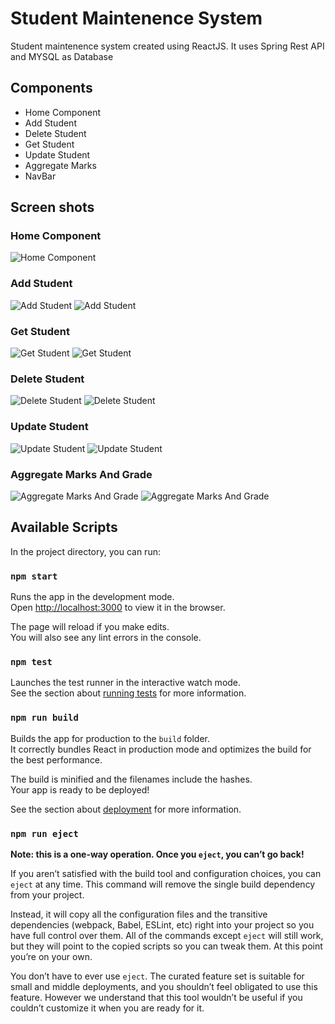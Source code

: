 # Student Maintenence System

Student maintenence system created using ReactJS. It uses Spring Rest API and MYSQL as Database

## Components

- Home Component
- Add Student
- Delete Student
- Get Student
- Update Student
- Aggregate Marks
- NavBar

## Screen shots

### Home Component
![Home Component](https://firebasestorage.googleapis.com/v0/b/student-maintenence.appspot.com/o/ScreenShots%2FScreenshot%20(455).png?alt=media&token=45d51c3a-11a3-4585-8ec8-87825fd1f3e2)

### Add Student

![Add Student](https://firebasestorage.googleapis.com/v0/b/student-maintenence.appspot.com/o/ScreenShots%2FScreenshot%20(456).png?alt=media&token=b323f991-cd40-4e5a-9d36-cb98579ea425)
![Add Student](https://firebasestorage.googleapis.com/v0/b/student-maintenence.appspot.com/o/ScreenShots%2FScreenshot%20(457).png?alt=media&token=a43df47e-0c9b-4577-aa71-dbd4175ef707)

### Get Student

![Get Student](https://firebasestorage.googleapis.com/v0/b/student-maintenence.appspot.com/o/ScreenShots%2FScreenshot%20(458).png?alt=media&token=42590058-be4e-4c6c-bfaf-d9a829ca07c1)
![Get Student](https://firebasestorage.googleapis.com/v0/b/student-maintenence.appspot.com/o/ScreenShots%2FScreenshot%20(459).png?alt=media&token=726e5f9e-9746-48f3-a94a-54dc7d861523)
### Delete Student

![Delete Student](https://firebasestorage.googleapis.com/v0/b/student-maintenence.appspot.com/o/ScreenShots%2FScreenshot%20(460).png?alt=media&token=2be07dca-bb38-4169-a8c7-cd588a4b56f8)
![Delete Student](https://firebasestorage.googleapis.com/v0/b/student-maintenence.appspot.com/o/ScreenShots%2FScreenshot%20(461).png?alt=media&token=610bec18-3140-4390-bb51-960379898234)
### Update Student

![Update Student](https://firebasestorage.googleapis.com/v0/b/student-maintenence.appspot.com/o/ScreenShots%2FScreenshot%20(462).png?alt=media&token=e7d8d6ca-ddcd-4f23-b52f-c3f6713361c5)
![Update Student](https://firebasestorage.googleapis.com/v0/b/student-maintenence.appspot.com/o/ScreenShots%2FScreenshot%20(463).png?alt=media&token=261936b2-63c2-4063-8ded-6141776f256f)
### Aggregate Marks And Grade

![Aggregate Marks And Grade](https://firebasestorage.googleapis.com/v0/b/student-maintenence.appspot.com/o/ScreenShots%2FScreenshot%20(464).png?alt=media&token=f8b692d0-fd8a-47a8-8c73-fb46f05eadc6)
![Aggregate Marks And Grade](https://firebasestorage.googleapis.com/v0/b/student-maintenence.appspot.com/o/ScreenShots%2FScreenshot%20(465).png?alt=media&token=8c5ba6e6-f760-481b-a148-7105e456abe2)


## Available Scripts

In the project directory, you can run:

### `npm start`

Runs the app in the development mode.\
Open [http://localhost:3000](http://localhost:3000) to view it in the browser.

The page will reload if you make edits.\
You will also see any lint errors in the console.

### `npm test`

Launches the test runner in the interactive watch mode.\
See the section about [running tests](https://facebook.github.io/create-react-app/docs/running-tests) for more information.

### `npm run build`

Builds the app for production to the `build` folder.\
It correctly bundles React in production mode and optimizes the build for the best performance.

The build is minified and the filenames include the hashes.\
Your app is ready to be deployed!

See the section about [deployment](https://facebook.github.io/create-react-app/docs/deployment) for more information.

### `npm run eject`

**Note: this is a one-way operation. Once you `eject`, you can’t go back!**

If you aren’t satisfied with the build tool and configuration choices, you can `eject` at any time. This command will remove the single build dependency from your project.

Instead, it will copy all the configuration files and the transitive dependencies (webpack, Babel, ESLint, etc) right into your project so you have full control over them. All of the commands except `eject` will still work, but they will point to the copied scripts so you can tweak them. At this point you’re on your own.

You don’t have to ever use `eject`. The curated feature set is suitable for small and middle deployments, and you shouldn’t feel obligated to use this feature. However we understand that this tool wouldn’t be useful if you couldn’t customize it when you are ready for it.

